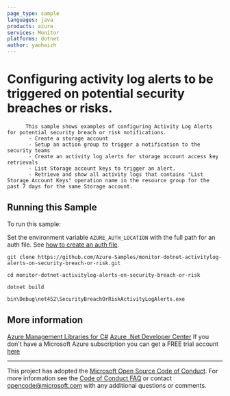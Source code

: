 ```yaml
---
page_type: sample
languages: java
products: azure
services: Monitor
platforms: dotnet
author: yaohaizh
---
```


# Configuring activity log alerts to be triggered on potential security breaches or risks. #

          This sample shows examples of configuring Activity Log Alerts for potential security breach or risk notifications.
           - Create a storage account
           - Setup an action group to trigger a notification to the security teams
           - Create an activity log alerts for storage account access key retrievals
           - List Storage account keys to trigger an alert.
           - Retrieve and show all activity logs that contains "List Storage Account Keys" operation name in the resource group for the past 7 days for the same Storage account.


## Running this Sample ##

To run this sample:

Set the environment variable `AZURE_AUTH_LOCATION` with the full path for an auth file. See [how to create an auth file](https://github.com/Azure/azure-libraries-for-net/blob/master/AUTH.md).

    git clone https://github.com/Azure-Samples/monitor-dotnet-activitylog-alerts-on-security-breach-or-risk.git

    cd monitor-dotnet-activitylog-alerts-on-security-breach-or-risk
  
    dotnet build
    
    bin\Debug\net452\SecurityBreachOrRiskActivityLogAlerts.exe

## More information ##

[Azure Management Libraries for C#](https://github.com/Azure/azure-sdk-for-net/tree/Fluent)
[Azure .Net Developer Center](https://azure.microsoft.com/en-us/develop/net/)
If you don't have a Microsoft Azure subscription you can get a FREE trial account [here](http://go.microsoft.com/fwlink/?LinkId=330212)

---

This project has adopted the [Microsoft Open Source Code of Conduct](https://opensource.microsoft.com/codeofconduct/). For more information see the [Code of Conduct FAQ](https://opensource.microsoft.com/codeofconduct/faq/) or contact [opencode@microsoft.com](mailto:opencode@microsoft.com) with any additional questions or comments.